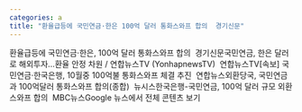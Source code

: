 ```yaml
---
categories: a
title: "환율급등에 국민연금·한은 100억 달러 통화스와프 합의  경기신문"
---
```

환율급등에 국민연금·한은, 100억 달러 통화스와프 합의&nbsp;&nbsp;경기신문국민연금, 한은 달러로 해외투자…환율 안정 차원 / 연합뉴스TV (YonhapnewsTV)&nbsp;&nbsp;연합뉴스TV[속보] 국민연금·한국은행, 10월중 100억불 통화스와프 체결 추진&nbsp;&nbsp;연합뉴스외환당국, 국민연금과 100억달러 통화스와프 합의(종합)&nbsp;&nbsp;뉴시스한국은행-국민연금, 100억 달러 규모 외환스와프 합의&nbsp;&nbsp;MBC뉴스Google 뉴스에서 전체 콘텐츠 보기